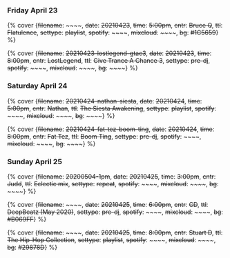 ### Friday April 23

{% cover {~~filename~~: ~~~~, ~~date~~: ~~20210423~~, ~~time~~: ~~5:00pm~~, ~~cntr~~: ~~Bruce Q~~, ~~ttl~~: ~~Flatulence~~, ~~settype~~: ~~playlist~~, ~~spotify~~: ~~~~, ~~mixcloud~~: ~~~~, ~~bg~~: ~~#1C5659~~} %}

{% cover {~~filename~~: ~~20210423-lostlegend-gtac3~~, ~~date~~: ~~20210423~~, ~~time~~: ~~8:00pm~~, ~~cntr~~: ~~LostLegend~~, ~~ttl~~: ~~Give Trance A Chance 3~~, ~~settype~~: ~~pre-dj~~, ~~spotify~~: ~~~~, ~~mixcloud~~: ~~~~, ~~bg~~: ~~~~} %}


### Saturday April 24

{% cover {~~filename~~: ~~20210424-nathan-siesta~~, ~~date~~: ~~20210424~~, ~~time~~: ~~5:00pm~~, ~~cntr~~: ~~Nathan~~, ~~ttl~~: ~~The Siesta Awakening~~, ~~settype~~: ~~playlist~~, ~~spotify~~: ~~~~, ~~mixcloud~~: ~~~~, ~~bg~~: ~~~~} %}

{% cover {~~filename~~: ~~20210424-fat-tez-boom-ting~~, ~~date~~: ~~20210424~~, ~~time~~: ~~8:00pm~~, ~~cntr~~: ~~Fat Tez~~, ~~ttl~~: ~~Boom Ting~~, ~~settype~~: ~~pre-dj~~, ~~spotify~~: ~~~~, ~~mixcloud~~: ~~~~, ~~bg~~: ~~~~} %}


### Sunday April 25

{% cover {~~filename~~: ~~20200504-1pm~~, ~~date~~: ~~20210425~~, ~~time~~: ~~3:00pm~~, ~~cntr~~: ~~Judd~~, ~~ttl~~: ~~Eclectic mix~~, ~~settype~~: ~~repeat~~, ~~spotify~~: ~~~~, ~~mixcloud~~: ~~~~, ~~bg~~: ~~~~} %}

{% cover {~~filename~~: ~~~~, ~~date~~: ~~20210425~~, ~~time~~: ~~6:00pm~~, ~~cntr~~: ~~CD~~, ~~ttl~~: ~~DeepBeatz (May 2020)~~, ~~settype~~: ~~pre-dj~~, ~~spotify~~: ~~~~, ~~mixcloud~~: ~~~~, ~~bg~~: ~~#B069FF~~} %}

{% cover {~~filename~~: ~~~~, ~~date~~: ~~20210425~~, ~~time~~: ~~8:00pm~~, ~~cntr~~: ~~Stuart D~~, ~~ttl~~: ~~The Hip-Hop Collection~~, ~~settype~~: ~~playlist~~, ~~spotify~~: ~~~~, ~~mixcloud~~: ~~~~, ~~bg~~: ~~#29878D~~} %}




<!-- ### See you at the weekend &#128513; -->


